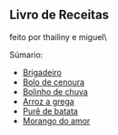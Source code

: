 ## Livro de Receitas
 feito por thailiny e miguel\

Súmario:
- [Brigadeiro](/brigadeiro.md)
- [Bolo de cenoura](/bolodecenoura.md)
- [Bolinho de chuva](/bolinhodechuva.md)
- [Arroz a grega](/arrozagrega.md)
- [Purê de batata](/purebatata.md)
- [Morango do amor](/morangodoamor.md)



